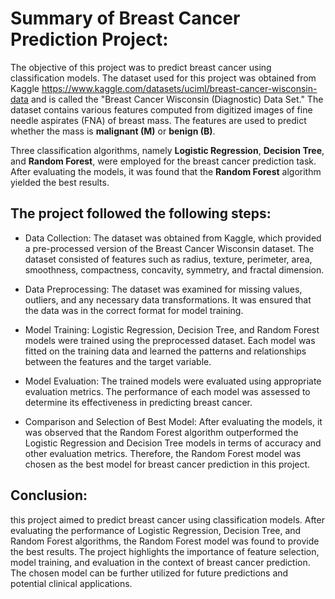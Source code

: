 # Summary of Breast Cancer Prediction Project:
The objective of this project was to predict breast cancer using classification models. The dataset used for this project was obtained from Kaggle https://www.kaggle.com/datasets/uciml/breast-cancer-wisconsin-data and is called the "Breast Cancer Wisconsin (Diagnostic) Data Set." The dataset contains various features computed from digitized images of fine needle aspirates (FNA) of breast mass. The features are used to predict whether the mass is **malignant (M)** or **benign (B)**.

Three classification algorithms, namely **Logistic Regression**, **Decision Tree**, and **Random Forest**, were employed for the breast cancer prediction task. After evaluating the models, it was found that the **Random Forest** algorithm yielded the best results.

## The project followed the following steps:

- Data Collection: The dataset was obtained from Kaggle, which provided a pre-processed version of the Breast Cancer Wisconsin dataset. The dataset consisted of features such as radius, texture, perimeter, area, smoothness, compactness, concavity, symmetry, and fractal dimension.

- Data Preprocessing: The dataset was examined for missing values, outliers, and any necessary data transformations. It was ensured that the data was in the correct format for model training.

- Model Training: Logistic Regression, Decision Tree, and Random Forest models were trained using the preprocessed dataset. Each model was fitted on the training data and learned the patterns and relationships between the features and the target variable.

- Model Evaluation: The trained models were evaluated using appropriate evaluation metrics. The performance of each model was assessed to determine its effectiveness in predicting breast cancer.

- Comparison and Selection of Best Model: After evaluating the models, it was observed that the Random Forest algorithm outperformed the Logistic Regression and Decision Tree models in terms of accuracy and other evaluation metrics. Therefore, the Random Forest model was chosen as the best model for breast cancer prediction in this project.

## Conclusion:
this project aimed to predict breast cancer using classification models. After evaluating the performance of Logistic Regression, Decision Tree, and Random Forest algorithms, the Random Forest model was found to provide the best results. The project highlights the importance of feature selection, model training, and evaluation in the context of breast cancer prediction. The chosen model can be further utilized for future predictions and potential clinical applications.
